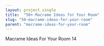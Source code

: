 ```yaml
---
layout: project_single
title:  "50+ Macrame Ideas for Your Room"
slug: "50-macrame-ideas-for-your-room"
parent: "macrame-ideas-for-your-room"
---
```

Macrame Ideas For Your Room 14